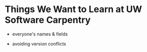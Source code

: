 # Things We Want to Learn at UW Software Carpentry

- everyone's names & fields

- avoiding version conflicts
